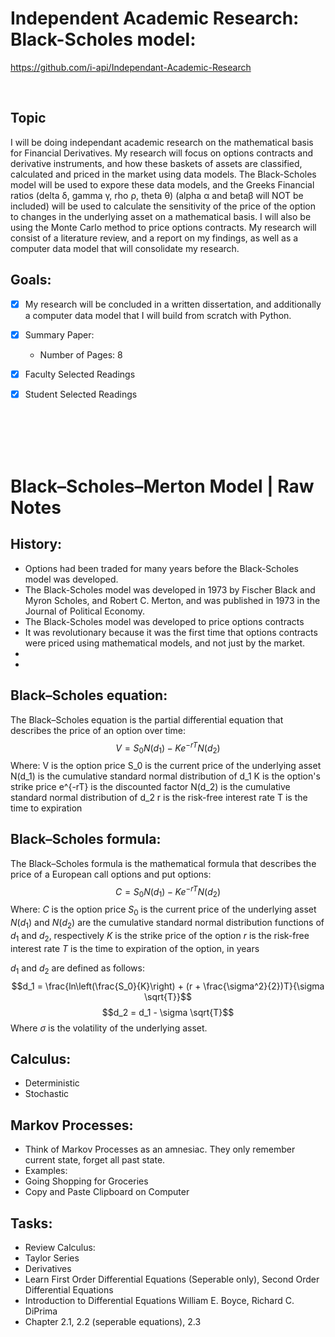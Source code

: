 # Independent Academic Research: Black-Scholes model: 
https://github.com/i-api/Independant-Academic-Research

<br/>

## Topic
I will be doing independant academic research on the mathematical basis for Financial Derivatives. My research will focus on options contracts and derivative instruments, and how these baskets of assets are classified, calculated and priced in the market using data models. The Black-Scholes model will be used to expore these data models, and the Greeks Financial ratios (delta δ, gamma γ, rho ρ, theta θ) (alpha α and betaβ will NOT be included) will be used to calculate the sensitivity of the price of the option to changes in the underlying asset on a mathematical basis. I will also be using the Monte Carlo method to price options contracts. My research will consist of a literature review, and a report on my findings, as well as a computer data model that will consolidate my research.

## Goals:
- [x] My research will be concluded in a written dissertation, and additionally a computer data model that I will build from scratch with Python.
- [x] Summary Paper: 
    - Number of Pages: 8 
- [x] Faculty Selected Readings
- [x] Student Selected Readings



<br/><br/><br/><br/>



# Black–Scholes–Merton Model | Raw Notes
## History:
- Options had been traded for many years before the Black-Scholes model was developed.
- The Black-Scholes model was developed in 1973 by Fischer Black and Myron Scholes, and Robert C. Merton, and was published in 1973 in the Journal of Political Economy.
- The Black-Scholes model was developed to price options contracts
- It was revolutionary because it was the first time that options contracts were priced using mathematical models, and not just by the market.
- 
- 


## Black–Scholes equation:
The Black–Scholes equation is the partial differential equation that describes the price of an option over time:
$$V = S_0 N(d_1) - K e^{-rT} N(d_2)$$
Where:
V is the option price
S_0 is the current price of the underlying asset
N(d_1) is the cumulative standard normal distribution of d_1
K is the option's strike price
e^{-rT} is the discounted factor
N(d_2) is the cumulative standard normal distribution of d_2
r is the risk-free interest rate
T is the time to expiration


## Black–Scholes formula:
The Black–Scholes formula is the mathematical formula that describes the price of a European call options and put options:
$$C = S_0N(d_1) - Ke^{-rT}N(d_2)$$
Where:
$C$ is the option price
$S_0$ is the current price of the underlying asset
$N(d_1)$ and $N(d_2)$ are the cumulative standard normal distribution functions of $d_1$ and $d_2$, respectively
$K$ is the strike price of the option
$r$ is the risk-free interest rate
$T$ is the time to expiration of the option, in years

$d_1$ and $d_2$ are defined as follows:
$$d_1 = \frac{ln\left(\frac{S_0}{K}\right) + (r + \frac{\sigma^2}{2})T}{\sigma \sqrt{T}}$$
$$d_2 = d_1 - \sigma \sqrt{T}$$
Where $\sigma$ is the volatility of the underlying asset.



## Calculus:
- Deterministic 
- Stochastic


## Markov Processes:
- Think of Markov Processes as an amnesiac. They only remember current state, forget all past state.
- Examples: 
- Going Shopping for Groceries
- Copy and Paste Clipboard on Computer


## Tasks: 
- Review Calculus:
- Taylor Series
- Derivatives
- Learn First Order Differential Equations (Seperable only), Second Order Differential Equations
- Introduction to Differential Equations  William E. Boyce,  Richard C. DiPrima 
- Chapter 2.1, 2.2 (seperable equations), 2.3